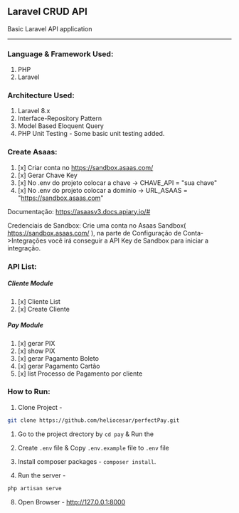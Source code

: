 ## Laravel CRUD API
Basic Laravel API application

----

### Language & Framework Used:
1. PHP
1. Laravel

### Architecture Used:
1. Laravel 8.x
1. Interface-Repository Pattern
1. Model Based Eloquent Query
1. PHP Unit Testing - Some basic unit testing added.

### Create Asaas:
1. [x] Criar conta no https://sandbox.asaas.com/
2. [x] Gerar Chave Key
3. [x] No .env do projeto colocar a chave -> CHAVE_API = "sua chave"
4. [x] No .env do projeto colocar a dominio -> URL_ASAAS = "https://sandbox.asaas.com" 

Documentação: https://asaasv3.docs.apiary.io/#

Credenciais de Sandbox:
Crie uma conta no Asaas Sandbox( https://sandbox.asaas.com/ ), na parte de Configuração de Conta->Integrações você irá conseguir a API Key de Sandbox para iniciar a integração.

### API List:

##### Cliente Module
1. [x] Cliente List
1. [x] Create Cliente

##### Pay Module
1. [x] gerar PIX
1. [x] show PIX
1. [x] gerar Pagamento Boleto
1. [x] gerar Pagamento Cartão
1. [x] list Processo de Pagamento por cliente


### How to Run:
1. Clone Project - 

```bash
git clone https://github.com/heliocesar/perfectPay.git
```
1. Go to the project drectory by `cd pay` & Run the
2. Create `.env` file & Copy `.env.example` file to `.env` file
3. Install composer packages - `composer install`.

7. Run the server -
``` bash
php artisan serve
```
8. Open Browser - http://127.0.0.1:8000

